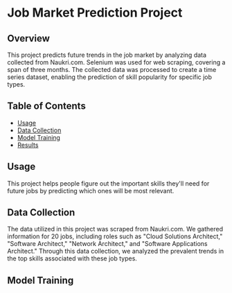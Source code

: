# Job Market Prediction Project

## Overview

This project predicts future trends in the job market by analyzing data collected from Naukri.com. Selenium was used for web scraping, covering a span of three months. The collected data was processed to create a time series dataset, enabling the prediction of skill popularity for specific job types.

## Table of Contents

- [Usage](#usage)
- [Data Collection](#data-collection)
- [Model Training](#model-training)
- [Results](#results)

## Usage

This project helps people figure out the important skills they'll need for future jobs by predicting which ones will be most relevant.

## Data Collection
The data utilized in this project was scraped from Naukri.com. We gathered information for 20 jobs, including roles such as "Cloud Solutions Architect," "Software Architect," "Network Architect," and "Software Applications Architect." Through this data collection, we analyzed the prevalent trends in the top skills associated with these job types.

## Model Training
